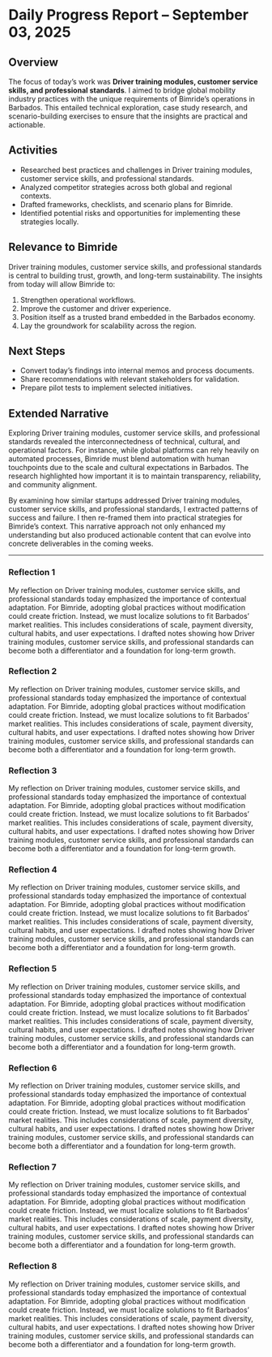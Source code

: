 # Daily Progress Report – September 03, 2025

## Overview
The focus of today’s work was **Driver training modules, customer service skills, and professional standards**. I aimed to bridge global mobility industry practices with the unique requirements of Bimride’s operations in Barbados. This entailed technical exploration, case study research, and scenario-building exercises to ensure that the insights are practical and actionable.

## Activities
- Researched best practices and challenges in Driver training modules, customer service skills, and professional standards.  
- Analyzed competitor strategies across both global and regional contexts.  
- Drafted frameworks, checklists, and scenario plans for Bimride.  
- Identified potential risks and opportunities for implementing these strategies locally.  

## Relevance to Bimride
Driver training modules, customer service skills, and professional standards is central to building trust, growth, and long-term sustainability. The insights from today will allow Bimride to:  
1. Strengthen operational workflows.  
2. Improve the customer and driver experience.  
3. Position itself as a trusted brand embedded in the Barbados economy.  
4. Lay the groundwork for scalability across the region.  

## Next Steps
- Convert today’s findings into internal memos and process documents.  
- Share recommendations with relevant stakeholders for validation.  
- Prepare pilot tests to implement selected initiatives.  

## Extended Narrative
Exploring Driver training modules, customer service skills, and professional standards revealed the interconnectedness of technical, cultural, and operational factors. For instance, while global platforms can rely heavily on automated processes, Bimride must blend automation with human touchpoints due to the scale and cultural expectations in Barbados. The research highlighted how important it is to maintain transparency, reliability, and community alignment.  

By examining how similar startups addressed Driver training modules, customer service skills, and professional standards, I extracted patterns of success and failure. I then re-framed them into practical strategies for Bimride’s context. This narrative approach not only enhanced my understanding but also produced actionable content that can evolve into concrete deliverables in the coming weeks.  

---
### Reflection 1
My reflection on Driver training modules, customer service skills, and professional standards today emphasized the importance of contextual adaptation. For Bimride, adopting global practices without modification could create friction. Instead, we must localize solutions to fit Barbados’ market realities. This includes considerations of scale, payment diversity, cultural habits, and user expectations. I drafted notes showing how Driver training modules, customer service skills, and professional standards can become both a differentiator and a foundation for long-term growth.

### Reflection 2
My reflection on Driver training modules, customer service skills, and professional standards today emphasized the importance of contextual adaptation. For Bimride, adopting global practices without modification could create friction. Instead, we must localize solutions to fit Barbados’ market realities. This includes considerations of scale, payment diversity, cultural habits, and user expectations. I drafted notes showing how Driver training modules, customer service skills, and professional standards can become both a differentiator and a foundation for long-term growth.

### Reflection 3
My reflection on Driver training modules, customer service skills, and professional standards today emphasized the importance of contextual adaptation. For Bimride, adopting global practices without modification could create friction. Instead, we must localize solutions to fit Barbados’ market realities. This includes considerations of scale, payment diversity, cultural habits, and user expectations. I drafted notes showing how Driver training modules, customer service skills, and professional standards can become both a differentiator and a foundation for long-term growth.

### Reflection 4
My reflection on Driver training modules, customer service skills, and professional standards today emphasized the importance of contextual adaptation. For Bimride, adopting global practices without modification could create friction. Instead, we must localize solutions to fit Barbados’ market realities. This includes considerations of scale, payment diversity, cultural habits, and user expectations. I drafted notes showing how Driver training modules, customer service skills, and professional standards can become both a differentiator and a foundation for long-term growth.

### Reflection 5
My reflection on Driver training modules, customer service skills, and professional standards today emphasized the importance of contextual adaptation. For Bimride, adopting global practices without modification could create friction. Instead, we must localize solutions to fit Barbados’ market realities. This includes considerations of scale, payment diversity, cultural habits, and user expectations. I drafted notes showing how Driver training modules, customer service skills, and professional standards can become both a differentiator and a foundation for long-term growth.

### Reflection 6
My reflection on Driver training modules, customer service skills, and professional standards today emphasized the importance of contextual adaptation. For Bimride, adopting global practices without modification could create friction. Instead, we must localize solutions to fit Barbados’ market realities. This includes considerations of scale, payment diversity, cultural habits, and user expectations. I drafted notes showing how Driver training modules, customer service skills, and professional standards can become both a differentiator and a foundation for long-term growth.

### Reflection 7
My reflection on Driver training modules, customer service skills, and professional standards today emphasized the importance of contextual adaptation. For Bimride, adopting global practices without modification could create friction. Instead, we must localize solutions to fit Barbados’ market realities. This includes considerations of scale, payment diversity, cultural habits, and user expectations. I drafted notes showing how Driver training modules, customer service skills, and professional standards can become both a differentiator and a foundation for long-term growth.

### Reflection 8
My reflection on Driver training modules, customer service skills, and professional standards today emphasized the importance of contextual adaptation. For Bimride, adopting global practices without modification could create friction. Instead, we must localize solutions to fit Barbados’ market realities. This includes considerations of scale, payment diversity, cultural habits, and user expectations. I drafted notes showing how Driver training modules, customer service skills, and professional standards can become both a differentiator and a foundation for long-term growth.
